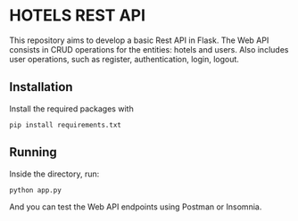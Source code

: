 # HOTELS REST API

This repository aims to develop a basic Rest API in Flask. 
The Web API consists in CRUD operations for the entities: hotels and users.
Also includes user operations, such as register, authentication, login, logout.

## Installation

Install the required packages with 

`pip install requirements.txt `

## Running

Inside the directory, run:

`python app.py`

And you can test the Web API endpoints using Postman or Insomnia.